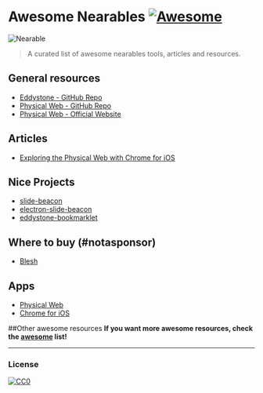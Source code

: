 # Awesome Nearables [![Awesome](https://cdn.rawgit.com/sindresorhus/awesome/d7305f38d29fed78fa85652e3a63e154dd8e8829/media/badge.svg)](https://github.com/sindresorhus/awesome)

![Nearable](http://i.imgur.com/hCCbGfR.png)

> A curated list of awesome nearables tools, articles and resources.

## General resources
- [Eddystone - GitHub Repo](https://github.com/google/eddystone)
- [Physical Web - GitHub Repo](https://github.com/google/physical-web)
- [Physical Web - Official Website](http://google.github.io/physical-web/)

## Articles
- [Exploring the Physical Web with Chrome for iOS](http://blog.chromium.org/2015/07/exploring-physical-web-with-chrome-for.html)

## Nice Projects
- [slide-beacon](https://github.com/dermike/slide-beacon)
- [electron-slide-beacon](https://github.com/dermike/electron-slide-beacon)
- [eddystone-bookmarklet](https://github.com/dermike/eddystone-bookmarklet)

## Where to buy (#notasponsor)
- [Blesh](https://www.blesh.com/physical-web/)

## Apps
- [Physical Web](https://play.google.com/store/apps/details?id=physical_web.org.physicalweb&hl=pt_BR)
- [Chrome for iOS](https://itunes.apple.com/br/app/chrome-o-navegador-da-web/id535886823?mt=8)

##Other awesome resources
**If you want more awesome resources, check the [awesome](https://github.com/sindresorhus/awesome) list!**

---

### License

[![CC0](http://i.creativecommons.org/p/zero/1.0/88x31.png)](http://creativecommons.org/publicdomain/zero/1.0/)
